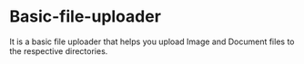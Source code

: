 # Basic-file-uploader
It is a basic file uploader that helps you upload Image and Document files to the respective directories. 
